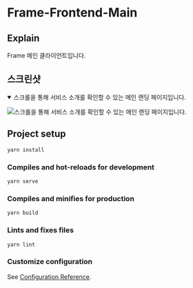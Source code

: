 # Frame-Frontend-Main 
 
## Explain

Frame 메인 클라이언트입니다.

## 스크린샷

<details open>
    <summary>스크롤을 통해 서비스 소개를 확인할 수 있는 메인 랜딩 페이지입니다.</summary>
  
![스크롤을 통해 서비스 소개를 확인할 수 있는 메인 랜딩 페이지입니다.](https://user-images.githubusercontent.com/48552260/116674427-98b91680-a9df-11eb-9cb9-802eda3b46d1.png)
</details>

## Project setup
```
yarn install
```

### Compiles and hot-reloads for development
```
yarn serve
```

### Compiles and minifies for production
```
yarn build
```

### Lints and fixes files
```
yarn lint
```

### Customize configuration
See [Configuration Reference](https://cli.vuejs.org/config/).
